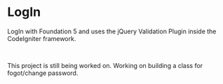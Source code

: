 LogIn
=====

<p>LogIn with Foundation 5 and uses the jQuery Validation Plugin inside the CodeIgniter framework.</p><BR>

<p>This project is still being worked on. Working on building a class for fogot/change password.<p>
